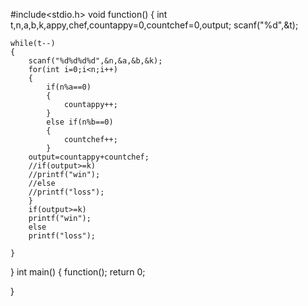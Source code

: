 #include<stdio.h>
void function()
{
    int t,n,a,b,k,appy,chef,countappy=0,countchef=0,output;
    scanf("%d",&t);
    
    while(t--)
    {
        scanf("%d%d%d%d",&n,&a,&b,&k);
        for(int i=0;i<n;i++)
        {
            if(n%a==0)
            {
                countappy++;
            }
            else if(n%b==0)
            {
                countchef++;
            }
        output=countappy+countchef;
        //if(output>=k)
        //printf("win");
        //else
        //printf("loss");
        }
        if(output>=k)
        printf("win");
        else
        printf("loss");
        
    }
}
int main()
{
    function();
    return 0;

}
